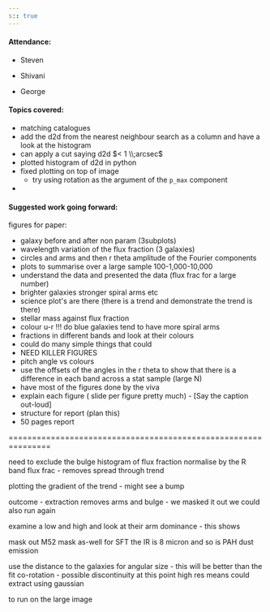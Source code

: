 ```yaml
---
s:: true
---
```



#### Attendance:
- Steven

 - Shivani 
 - George 

#### Topics covered:

- matching catalogues
- add the d2d from the nearest neighbour search as a column and have a look at the histogram
- can apply a cut saying d2d $< 1 \\;arcsec$ 
- plotted histogram of d2d in python
- fixed plotting on top of image
	- try using rotation as the argument of the `p_max` component
- 


#### Suggested work going forward:

figures for paper:

- galaxy before and after non param (3subplots)
- wavelength variation of the flux fraction (3 galaxies)
- circles and arms and then r theta amplitude of the Fourier components
- plots to summarise over a large sample 100-1,000-10,000
- understand the data and presented the data (flux frac for a large number)
- brighter galaxies stronger spiral arms etc
- science plot's are there (there is a trend and demonstrate the trend is there)
- stellar mass against flux fraction
- colour u-r !!! do blue galaxies tend to have more spiral arms
- fractions in different bands and look at their colours
- could do many simple things that could 
- NEED KILLER FIGURES 
- pitch angle vs colours
- use the offsets of the angles in the r theta to show that there is a difference in each band across a stat sample (large N)
- have most of the figures done by the viva
- explain each figure ( slide per figure pretty much) - [Say the caption out-loud]
- structure for report (plan this)
- 50 pages report

===============================================================

need to exclude the bulge
histogram of flux fraction
normalise by the R band flux frac  - removes spread through trend

plotting the gradient of the trend - might see a bump

outcome - extraction removes arms and bulge - we masked it out
we could also run again

examine a low and high and look at their arm dominance - this shows 

mask out M52
mask as-well for SFT
the IR is 8 micron and so is PAH dust emission

use the distance to the galaxies for angular size - this will be better than the fit
co-rotation - possible discontinuity at this point
high res means could extract using gaussian


to run on the large image
